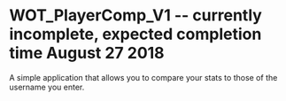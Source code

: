 # WOT_PlayerComp_V1 -- currently incomplete, expected completion time August 27 2018

A simple application that allows you to compare your stats to those of the username you enter.
